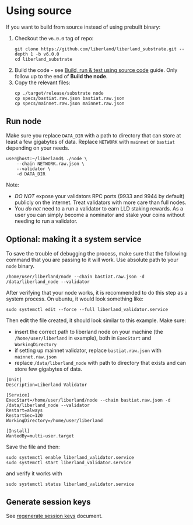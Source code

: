 # Using source

If you want to build from source instead of using prebuilt binary:

1. Checkout the `v6.0.0` tag of repo:
    ```
    git clone https://github.com/liberland/liberland_substrate.git --depth 1 -b v6.0.0
    cd liberland_substrate
    ```
2. Build the code - see [Build, run & test using source code](../dev/dev.md) guide. Only follow up to the end of **Build the node**.
3. Copy the relevant files:
    ```
    cp ./target/release/substrate node
    cp specs/bastiat.raw.json bastiat.raw.json
    cp specs/mainnet.raw.json mainnet.raw.json
    ```

## Run node

Make sure you replace `DATA_DIR` with a path to directory that can store at least a few gigabytes of data. Replace `NETWORK` with `mainnet` or `bastiat` depending on your needs.

```
user@host:~/liberland$ ./node \
    --chain NETWORK.raw.json \
    --validator \
    -d DATA_DIR
```

Note:
* *DO NOT* expose your validators RPC ports (9933 and 9944 by default) publicly on the internet. Treat validators with more care than full nodes.
* You *do not* need to a run a validator to earn LLD staking rewards. As a user you can simply become a nominator and stake your coins without needing to run a validator.

## Optional: making it a system service

To save the trouble of debugging the process, make sure that the following command that you are passing to it will work. Use absolute path to your `node` binary.

```
/home/user/liberland/node --chain bastiat.raw.json -d /data/liberland_node --validator
```

After verifying that your node works, it is recommended to do this step as a system process. On ubuntu, it would look something like:

```
sudo systemctl edit --force --full liberland_validator.service
```

Then edit the file created, it should look similar to this example. Make sure:
* insert the correct path to liberland node on your machine (the `/home/user/liberland` in example), both in `ExecStart` and `WorkingDirectory`
* if setting up mainnet validator, replace `bastiat.raw.json` with `mainnet.raw.json`
* replace `/data/liberland_node` with path to directory that exists and can store few gigabytes of data.

```                            
[Unit]
Description=Liberland Validator

[Service]
ExecStart=/home/user/liberland/node --chain bastiat.raw.json -d /data/liberland_node --validator
Restart=always
RestartSec=120
WorkingDirectory=/home/user/liberland

[Install]
WantedBy=multi-user.target
```

Save the file and then:
````
sudo systemctl enable liberland_validator.service
sudo systemctl start liberland_validator.service
````

and verify it works with
```
sudo systemctl status liberland_validator.service
```
## Generate session keys

See [regenerate session keys](regenerate_session_keys.md) document.
